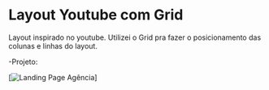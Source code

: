 # Layout Youtube com Grid

Layout inspirado no youtube. Utilizei o Grid pra fazer o posicionamento das colunas e linhas do layout. <br>

-Projeto:

[<img src="./src/desing/layout-youtube-grid.jfif" alt="Landing Page Agência">]
